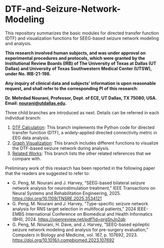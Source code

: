 # DTF-and-Seizure-Network-Modeling
This repository summarizes the basic modules for directed transfer function (DTF) and visualization functions for SEEG-based seizure network modeling and analysis. 

**This research involved human subjects, and was under approval on experimental procedures and protocols, which were granted by the Institutional
Review Boards (IRB) of The University of Texas at Dallas (UT Dallas) and University of Texas Southwestern Medical Center (UTSW), under No. IRB-21-198.**

**Any inquiry of clinical data and subjects' information is upon reasonable request, and shall refer to the corresponding PI of this research**:   

**Dr. Mehrdad Nourani, Professor, Dept. of ECE, UT Dallas, TX 75080, USA. Email: nourani@utdallas.edu.**

Three child branches are introduced as next. Details can be referred in each individual branch:
1. [DTF Calculation](https://github.com/penggenchang/DTF-and-Seizure-Network/tree/DTF-Calculation): This branch implements the Python code for directed transfer function (DTF), a widely-applied directed connectivity metric in EEG data analysis.
2. [Graph Visualization](https://github.com/penggenchang/DTF-and-Seizure-Network/tree/Graph-Visualization): This branch includes different functions to visualize the DTF-based seizure network during analysis.
3. [Related Works](https://github.com/penggenchang/DTF-and-Seizure-Network/tree/Related-Works): This branch lists the other related references that we compare with.

Preliminary work of this research has been reported in the following paper that the readers are suggested to refer to:
- G. Peng, M. Nourani and J. Harvey, "SEEG-based bilateral seizure network analysis for neurostimulation treatment," IEEE Transactions on Neural Systems and Rehabilitation Engineering, 2025. https://doi.org/10.1109/TNSRE.2025.3534121
- G. Peng, M. Nourani and J. Harvey, "Type-specific seizure network analysis for RNS target selection in multifocal patients," 2024 IEEE-EMBS International Conference on Biomedical and Health Informatics (BHI), 2024. https://openreview.net/pdf?id=prgSnJn2qb
- G. Peng, M. Nourani, H. Dave, and J. Harvey, “SEEG-based epileptic seizure network modeling and analysis for pre-surgery evaluation,” Computers in Biology and Medicine, vol. 167, p. 107692, 2023. https://doi.org/10.1016/j.compbiomed.2023.107692

